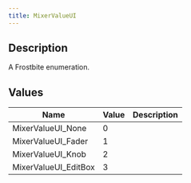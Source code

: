 ```yaml
---
title: MixerValueUI
---
```

## Description

A Frostbite enumeration.

## Values

| Name                  | Value | Description |
| --------------------- | ----- | ----------- |
| MixerValueUI\_None    | 0     |             |
| MixerValueUI\_Fader   | 1     |             |
| MixerValueUI\_Knob    | 2     |             |
| MixerValueUI\_EditBox | 3     |             |
